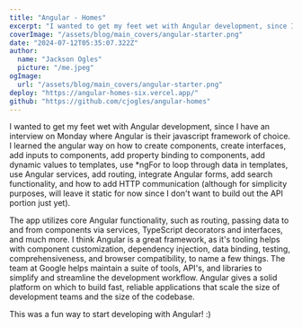 ```yaml
---
title: "Angular - Homes"
excerpt: "I wanted to get my feet wet with Angular development, since I have an interview on Monday where Angular is their javascript framework of choice. I learned the angular way on how to create components, create interfaces, add inputs to components, add property binding to components, add dynamic values to templates, use *ngFor to loop through data in templates, use Angular services, add routing, integrate Angular forms, add search functionality, and how to add HTTP communication."
coverImage: "/assets/blog/main_covers/angular-starter.png"
date: "2024-07-12T05:35:07.322Z"
author:
  name: "Jackson Ogles"
  picture: "/me.jpeg"
ogImage:
  url: "/assets/blog/main_covers/angular-starter.png"
deploy: "https://angular-homes-six.vercel.app/"
github: "https://github.com/cjogles/angular-homes"
---
```


I wanted to get my feet wet with Angular development, since I have an interview on Monday where Angular is their javascript framework of choice. I learned the angular way on how to create components, create interfaces, add inputs to components, add property binding to components, add dynamic values to templates, use *ngFor to loop through data in templates, use Angular services, add routing, integrate Angular forms, add search functionality, and how to add HTTP communication (although for simplicity purposes, will leave it static for now since I don't want to build out the API portion just yet).

The app utilizes core Angular functionality, such as routing, passing data to and from components via services, TypeScript decorators and interfaces, and much more. I think Angular is a great framework, as it's tooling helps with component customization, dependency injection, data binding, testing, comprehensiveness, and browser compatibility, to name a few things. The team at Google helps maintain a suite of tools, API's, and libraries to simplify and streamline the development workflow. Angular gives a solid platform on which to build fast, reliable applications that scale the size of development teams and the size of the codebase. 

This was a fun way to start developing with Angular! :)


